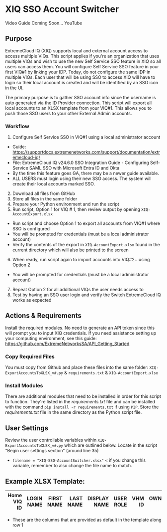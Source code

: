 # XIQ SSO Account Switcher

Video Guide Coming Soon... YouTube

## Purpose
ExtremeCloud IQ (XIQ) supports local and external account access to access multiple VIQs.  This script applies if you're an organization that uses multiple VIQs and wish to use the new Self Service SSO feature in XIQ so all users can access them.  You will configure Self Service SSO feature in your first VIQ#1 by linking your IDP.  Today, do not configure the same IDP in multiple VIQs.  Each user that will be using SSO to access XIQ will have to login so their local account is created and will be identified by an SSO icon in the UI.

The primary purpose is to gather SSO account info since the username is auto generated via the ID Provider connection.  This script will export all local accounts to an XLSX template from your VIQ#1.  This allows you to push those SSO users to your other External Admin accounts.

### Workflow
1. Configure Self Service SSO in VIQ#1 using a local administrator account
  - Guide:  https://supportdocs.extremenetworks.com/support/documentation/extremecloud-iq/
  - File:  ExtremeCloud IQ v24.6.0 SSO Integration Guide - Configuring Self-Service SAML SSO with Microsoft Entra ID and Okta
  - By the time this feature goes GA, there may be a newer guide available.
  - ALL USERS must login using their new SSO access.  The system will create their local accounts marked SSO.
2. Download all files from GitHub
3. Store all files in the same folder
4. Prepare your Python environment and run the script
5. Run script, Option 1 for VIQ # 1, then review output by opening `XIQ-AccountExport.xlsx`
  - Run script and choose Option 1 to export all accounts from VIQ#1 where SSO is configured
  - You will be prompted for credentials (must be a local administrator account)
  - Verify the contents of the export in `XIQ-AccountExport.xlsx` found in the current directory which will also be printed to the screen
6. When ready, run script again to import accounts into VIQ#2+ using Option 2
  - You will be prompted for credentials (must be a local administrator account)
7. Repeat Option 2 for all additional VIQs the user needs access to
8. Test by having an SSO user login and verify the Switch ExtremeCloud IQ works as expected

## Actions & Requirements
Install the required modules.  No need to generate an API token since this will prompt you to input XIQ credentials.  If you need assistance setting up your computing environment, see this guide: https://github.com/ExtremeNetworksSA/API_Getting_Started

### Copy Required Files
You must copy from Github and place these files into the same folder:  `XIQ-ExportAccountsToXLSX_v#.py` & `requirements.txt` & `XIQ-AccountExport.xlsx`

### Install Modules
There are additional modules that need to be installed in order for this script to function.  They're listed in the *requirements.txt* file and can be installed with the command `pip install -r requirements.txt` if using `PIP`.  Store the *requirements.txt* file in the same directory as the Python script file.

## User Settings
Review the user controllable variables within `XIQ-ExportAccountsToXLSX_v#.py` which are outlined below.
Locate in the script "Begin user settings section" (around line 35)
  - `filename = "XIQ-SSO-AccountSwitcher.xlsx"` < if you change this variable, remember to also change the file name to match.

## Example XLSX Template:

| Home VIQ ID | LOGIN NAME | FIRST NAME | LAST NAME | DISPLAY NAME | USER ROLE | VHM ID | OWNER ID | VIQ NAME |
| --: | --:| --:| --:| --:| --:| --:| --:| --:|

- These are the columns that are provided as default in the template along row 1
